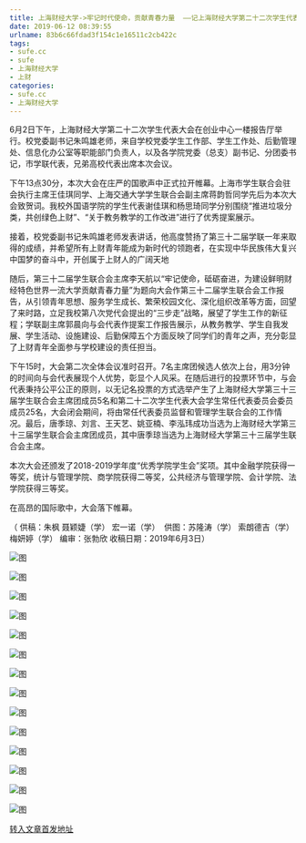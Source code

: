 ```yaml
---
title: 上海财经大学->牢记时代使命，贡献青春力量  ——记上海财经大学第二十二次学生代表大会 | sufe.cc
date: 2019-06-12 08:39:55
urlname: 83b6c66fdad3f154c1e16511c2cb422c
tags: 
- sufe.cc
- sufe
- 上海财经大学
- 上财
categories:
- sufe.cc
- 上海财经大学
---
```



6月2日下午，上海财经大学第二十二次学生代表大会在创业中心一楼报告厅举行。校党委副书记朱鸣雄老师，来自学校党委学生工作部、学生工作处、后勤管理处、信息化办公室等职能部门负责人，以及各学院党委（总支）副书记、分团委书记，市学联代表，兄弟高校代表出席本次会议。

下午13点30分，本次大会在庄严的国歌声中正式拉开帷幕。上海市学生联合会驻会执行主席王佳琪同学、上海交通大学学生联合会副主席蒋韵哲同学先后为本次大会致贺词。我校外国语学院的学生代表谢佳琪和杨思琦同学分别围绕“推进垃圾分类，共创绿色上财”、“关于教务教学的工作改进”进行了优秀提案展示。

接着，校党委副书记朱鸣雄老师发表讲话，他高度赞扬了第三十二届学联一年来取得的成绩，并希望所有上财青年能成为新时代的领跑者，在实现中华民族伟大复兴中国梦的奋斗中，开创属于上财人的广阔天地

随后，第三十二届学生联合会主席李天航以“牢记使命，砥砺奋进，为建设鲜明财经特色世界一流大学贡献青春力量”为题向大会作第三十二届学生联合会工作报告，从引领青年思想、服务学生成长、繁荣校园文化、深化组织改革等方面，回望了来时路，立足我校第八次党代会提出的“三步走”战略，展望了学生工作的新征程；学联副主席郭晨向与会代表作提案工作报告展示，从教务教学、学生自我发展、学生活动、设施建设、后勤保障五个方面反映了同学们的青年之声，充分彰显了上财青年全面参与学校建设的责任担当。

下午15时，大会第二次全体会议准时召开。7名主席团候选人依次上台，用3分钟的时间向与会代表展现个人优势，彰显个人风采。在随后进行的投票环节中，与会代表秉持公平公正的原则，以无记名投票的方式选举产生了上海财经大学第三十三届学生联合会主席团成员5名和第二十二次学生代表大会学生常任代表委员会委员成员25名，大会闭会期间，将由常任代表委员监督和管理学生联合会的工作情况。最后，唐季琼、刘言、王天艺、姚亚楠、李泓玮成功当选为上海财经大学第三十三届学生联合会主席团成员，其中唐季琼当选为上海财经大学第三十三届学生联合会主席。

本次大会还颁发了2018-2019学年度“优秀学院学生会”奖项。其中金融学院获得一等奖，统计与管理学院、商学院获得二等奖，公共经济与管理学院、会计学院、法学院获得三等奖。

在高昂的国际歌中，大会落下帷幕。

（ 供稿：朱枫 聂颖婕（学） 宏一诺（学）  供图：苏隆涛（学） 索朗德吉（学） 梅妍婷（学） 编审：张勃欣 收稿日期：2019年6月3日）



![图](http://news.sufe.edu.cn/_upload/article/images/ad/a6/e63778704e60a86f3a700ac28fde/f82e76dd-653c-4234-af7b-bf4f34af108d.jpg)

![图](http://news.sufe.edu.cn/_upload/article/images/ad/a6/e63778704e60a86f3a700ac28fde/c09ea357-cb2b-4da2-a38a-c192634bc4b9.jpg)

![图](http://news.sufe.edu.cn/_upload/article/images/ad/a6/e63778704e60a86f3a700ac28fde/08490c9c-bc84-4789-ab06-deb2a605e156.jpg)

![图](http://news.sufe.edu.cn/_upload/article/images/ad/a6/e63778704e60a86f3a700ac28fde/5a031c73-1297-43e4-8b3d-9c16c2c1cc41.jpg)

![图](http://news.sufe.edu.cn/_upload/article/images/ad/a6/e63778704e60a86f3a700ac28fde/e2b2babf-c2a5-4d78-822f-93d9e2a572b2.jpg)

![图](http://news.sufe.edu.cn/_upload/article/images/ad/a6/e63778704e60a86f3a700ac28fde/0a73795b-3ada-4d00-98b4-36b4267438e4.jpg)

![图](http://news.sufe.edu.cn/_ueditor/images/empty.gif)

![图](http://news.sufe.edu.cn/_upload/article/images/ad/a6/e63778704e60a86f3a700ac28fde/b31f60d5-2ab8-439f-850b-12d25f603946.jpg)

![图](http://news.sufe.edu.cn/_upload/article/images/ad/a6/e63778704e60a86f3a700ac28fde/b464dbab-e9ce-40f1-a94e-3b902c891901.jpg)

![图](http://news.sufe.edu.cn/_upload/article/images/ad/a6/e63778704e60a86f3a700ac28fde/07b4b662-9ecc-41d8-99d3-23967555f1e0.jpg)

![图](http://news.sufe.edu.cn/_upload/article/images/ad/a6/e63778704e60a86f3a700ac28fde/fbf55818-d9c7-4d8b-b179-c00708cdfb95.jpg)

![图](http://news.sufe.edu.cn/_upload/article/images/ad/a6/e63778704e60a86f3a700ac28fde/dc418d02-9715-4b99-b823-fb793df1fdcf.jpg)

![图](http://news.sufe.edu.cn/_upload/article/images/ad/a6/e63778704e60a86f3a700ac28fde/bb2634dc-f9f8-492d-bfea-dc9e227a5d21.jpg)

![图](http://news.sufe.edu.cn/_upload/article/images/ad/a6/e63778704e60a86f3a700ac28fde/532bd592-229e-4e19-9fbc-a32f2e07637b.jpg)

[转入文章首发地址](http://news.sufe.edu.cn/d9/07/c179a121095/page.htm)